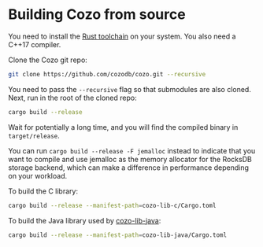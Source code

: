 # Building Cozo from source

You need to install the [Rust toolchain](https://www.rust-lang.org/tools/install) on your system.
You also need a C++17 compiler.

Clone the Cozo git repo:

```bash
git clone https://github.com/cozodb/cozo.git --recursive
```

You need to pass the `--recursive` flag so that submodules are also cloned. 
Next, run in the root of the cloned repo:

```bash
cargo build --release
```

Wait for potentially a long time, and you will find the compiled binary in `target/release`.

You can run `cargo build --release -F jemalloc` instead
to indicate that you want to compile and use jemalloc as the memory allocator for the RocksDB storage backend,
which can make a difference in performance depending on your workload.

To build the C library:

```bash
cargo build --release --manifest-path=cozo-lib-c/Cargo.toml
```

To build the Java library used by [cozo-lib-java](https://github.com/cozodb/cozo-lib-java):

```bash
cargo build --release --manifest-path=cozo-lib-java/Cargo.toml
```